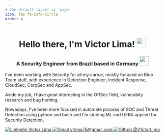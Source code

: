 ```yaml
---
# the default layout is 'page'
icon: fas fa-info-circle
order: 4
---
```


<h1 align="center">
  Hello there, I'm Victor Lima!
  <img src="https://cultofthepartyparrot.com/parrots/hd/laptop_parrot.gif" height="30"/>
</h1>
<h3 align="center">
  A Security Engineer from Brazil based in Germany <img src="https://emojis.slackmojis.com/emojis/images/1628955689/48630/meow_germany.png?1628955689" height="30"/>
</h3>

<p align="center">
</p>

<p>
  I've been working with Security for all my carear, mostly focused on Blue Team stuff, with  experience in Detection Engineer, Incident Response, CloudSec, CorpSec and AppSec.
</p>
<p>
  Aside my job, I have great interesting in the OffSec field, vulnerabity research and bug hunting.
</p>
<p>
  Nowadays, I've been more focused in automate process of SOC and Threat Detection using python and bash and I'm studing ML and UEBA applied for Security Detection.
</p>

<p align="center">
  <a href="https://www.linkedin.com/in/victorlimasec">
    <img alt="Linkedin Victor Lima" src="https://img.shields.io/badge/Victor_Lima-blue?&logo=Linkedin&logoColor=white&style=for-the-badge&link=https://www.linkedin.com/in/victorlimasec/" />
  </a>
  <a href="mailto:vrlima75@gmail.com">
    <img alt="Gmail vrlima75@gmail.com" src="https://img.shields.io/badge/vrlima75@gmail.com-006bed?&logo=Gmail&logoColor=white&style=for-the-badge&link=mailto:vrlima75@gmail.com" />
  </a>
  <a href="https://github.com/V1ctorLima">
    <img alt="Github @V1ctorLima" src="https://img.shields.io/github/followers/V1ctorLima?label=follow&style=for-the-badge" />
  </a>
</p>
